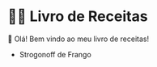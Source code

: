 # :man_cook: Livro de Receitas

:notebook_with_decorative_cover: Olá! Bem vindo ao meu livro de receitas!

- Strogonoff de Frango
